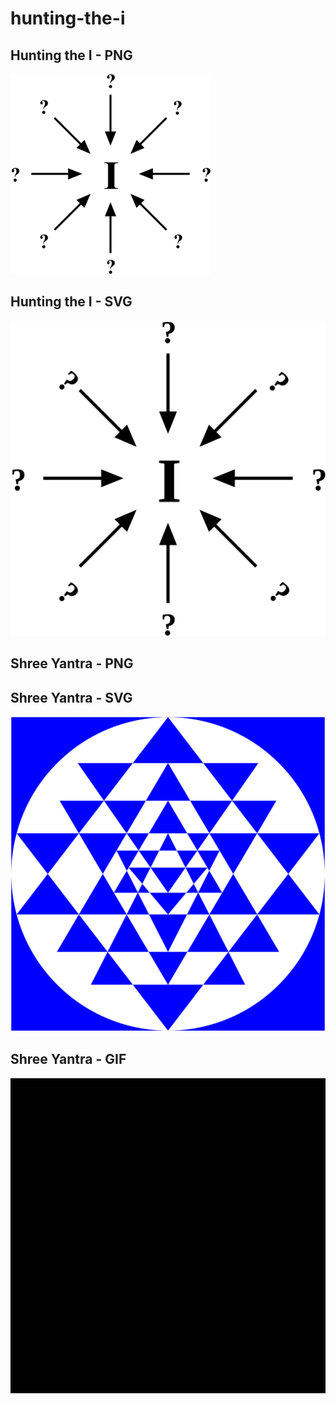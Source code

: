 # hunting-the-i

## Hunting the I - PNG
[<img src="avhtisise-320x320-white.png">](https://github.com/ramprax/hunting-the-i/blob/main/avhtisise-320x320-white.png)

## Hunting the I - SVG
[<img src="avhtisise.svg">](https://github.com/ramprax/hunting-the-i/blob/main/avhtisise.svg)

## Shree Yantra - PNG
[](https://github.com/ramprax/hunting-the-i/blob/main/sy.png)

## Shree Yantra - SVG
[<img src="sy-1000.svg">](https://github.com/ramprax/hunting-the-i/blob/main/sy-1000.svg)

## Shree Yantra - GIF
[<img src="sy.gif">](https://github.com/ramprax/hunting-the-i/blob/main/sy.gif)
